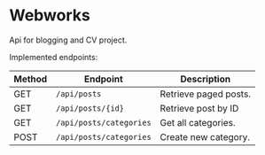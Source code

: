 # Webworks

Api for blogging and CV project.

Implemented endpoints:

| Method | Endpoint                 | Description               |
|--------|--------------------------|---------------------------|
| GET    | `/api/posts`             | Retrieve paged posts.     |
| GET    | `/api/posts/{id}`        | Retrieve post by ID       |
| GET    | `/api/posts/categories`  | Get all categories.       |
| POST   | `/api/posts/categories`  | Create new category.      |
